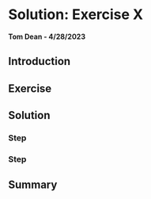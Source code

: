 # Solution: Exercise X
**Tom Dean - 4/28/2023**

## Introduction



## Exercise



## Solution

### Step



### Step



## Summary



